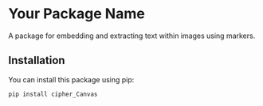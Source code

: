# Your Package Name

A package for embedding and extracting text within images using markers.

## Installation

You can install this package using pip:

```bash
pip install cipher_Canvas